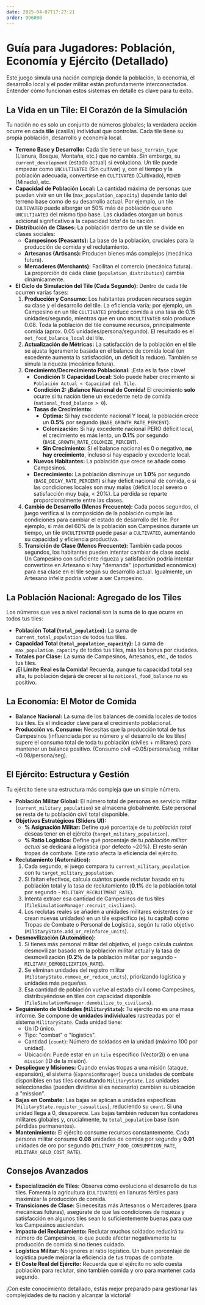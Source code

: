 ```yaml
---
date: 2025-04-07T17:27:21
order: 996000
---
```

# Guía para Jugadores: Población, Economía y Ejército (Detallado)

Este juego simula una nación compleja donde la población, la economía, el desarrollo local y el poder militar están profundamente interconectados. Entender cómo funcionan estos sistemas en detalle es clave para tu éxito.

## La Vida en un Tile: El Corazón de la Simulación

Tu nación no es solo un conjunto de números globales; la verdadera acción ocurre en cada **tile** (casilla) individual que controlas. Cada tile tiene su propia población, desarrollo y economía local.

*   **Terreno Base y Desarrollo:** Cada tile tiene un `base_terrain_type` (Llanura, Bosque, Montaña, etc.) que no cambia. Sin embargo, su `current_development` (estado actual) sí evoluciona. Un tile puede empezar como `UNCULTIVATED` (Sin cultivar) y, con el tiempo y la población adecuada, convertirse en `CULTIVATED` (Cultivado), `MINED` (Minado), etc.
*   **Capacidad de Población Local:** La cantidad máxima de personas que pueden vivir en un tile (`max_population_capacity`) depende tanto del terreno base como de su desarrollo actual. Por ejemplo, un tile `CULTIVATED` puede albergar un 50% más de población que uno `UNCULTIVATED` del mismo tipo base. Las ciudades otorgan un bonus adicional significativo a la capacidad *total* de tu nación.
*   **Distribución de Clases:** La población dentro de un tile se divide en clases sociales:
    *   **Campesinos (Peasants):** La base de la población, cruciales para la producción de comida y el reclutamiento.
    *   **Artesanos (Artisans):** Producen bienes más complejos (mecánica futura).
    *   **Mercaderes (Merchants):** Facilitan el comercio (mecánica futura).
    La proporción de cada clase (`population_distribution`) cambia dinámicamente.
*   **El Ciclo de Simulación del Tile (Cada Segundo):** Dentro de cada tile ocurren varias fases:
    1.  **Producción y Consumo:** Los habitantes producen recursos según su clase y el desarrollo del tile. La eficiencia varía; por ejemplo, un Campesino en un tile `CULTIVATED` produce comida a una tasa de 0.15 unidades/segundo, mientras que en uno `UNCULTIVATED` solo produce 0.08. Toda la población del tile consume recursos, principalmente comida (aprox. 0.05 unidades/persona/segundo). El resultado es el `net_food_balance_local` del tile.
    2.  **Actualización de Métricas:** La satisfacción de la población en el tile se ajusta ligeramente basada en el balance de comida local (un excedente aumenta la satisfacción, un déficit la reduce). También se simula la riqueza (mecánica futura).
    3.  **Crecimiento/Decrecimiento Poblacional:** ¡Esta es la fase clave!
        *   **Condición 1: Capacidad Local:** Solo puede haber crecimiento si `Población Actual < Capacidad del Tile`.
        *   **Condición 2: ¡Balance Nacional de Comida!** El crecimiento **solo** ocurre si tu nación tiene un excedente neto de comida (`national_food_balance > 0`).
        *   **Tasas de Crecimiento:**
            *   **Óptima:** Si hay excedente nacional Y local, la población crece un **0.5%** por segundo (`BASE_GROWTH_RATE_PERCENT`).
            *   **Colonización:** Si hay excedente nacional PERO déficit local, el crecimiento es más lento, un **0.1%** por segundo (`BASE_GROWTH_RATE_COLONIZE_PERCENT`).
            *   **Sin Crecimiento:** Si el balance nacional es 0 o negativo, **no hay crecimiento**, incluso si hay espacio y excedente local.
        *   **Nuevos Habitantes:** La población que crece se añade como Campesinos.
        *   **Decrecimiento:** La población disminuye un **1.0%** por segundo (`BASE_DECAY_RATE_PERCENT`) si hay déficit nacional de comida, o si las condiciones locales son muy malas (déficit local severo o satisfacción muy baja, < 20%). La pérdida se reparte proporcionalmente entre las clases.
    4.  **Cambio de Desarrollo (Menos Frecuente):** Cada pocos segundos, el juego verifica si la composición de la población cumple las condiciones para cambiar el estado de desarrollo del tile. Por ejemplo, si más del 60% de la población son Campesinos durante un tiempo, un tile `UNCULTIVATED` puede pasar a `CULTIVATED`, aumentando su capacidad y eficiencia productiva.
    5.  **Transición de Clase (Menos Frecuente):** También cada pocos segundos, los habitantes pueden intentar cambiar de clase social. Un Campesino con suficiente riqueza y satisfacción podría intentar convertirse en Artesano si hay "demanda" (oportunidad económica) para esa clase en el tile según su desarrollo actual. Igualmente, un Artesano infeliz podría volver a ser Campesino.

## La Población Nacional: Agregado de los Tiles

Los números que ves a nivel nacional son la suma de lo que ocurre en todos tus tiles:

*   **Población Total (`total_population`):** La suma de `current_total_population` de todos tus tiles.
*   **Capacidad Total (`total_population_capacity`):** La suma de `max_population_capacity` de todos tus tiles, más los bonus por ciudades.
*   **Totales por Clase:** La suma de Campesinos, Artesanos, etc., de todos tus tiles.
*   **¡El Límite Real es la Comida!** Recuerda, aunque tu capacidad total sea alta, tu población dejará de crecer si tu `national_food_balance` no es positivo.

## La Economía: El Motor de Comida

*   **Balance Nacional:** La suma de los balances de comida locales de todos tus tiles. Es el indicador clave para el crecimiento poblacional.
*   **Producción vs. Consumo:** Necesitas que la producción total de tus Campesinos (influenciada por su número y el desarrollo de los tiles) supere el consumo total de toda tu población (civiles + militares) para mantener un balance positivo. (Consumo civil ~0.05/persona/seg, militar ~0.08/persona/seg).

## El Ejército: Estructura y Gestión

Tu ejército tiene una estructura más compleja que un simple número.

*   **Población Militar Global:** El número total de personas en servicio militar (`current_military_population`) se almacena globalmente. Este personal se resta de tu población civil total disponible.
*   **Objetivos Estratégicos (Sliders UI):**
    *   **% Asignación Militar:** Define qué porcentaje de tu *población total* deseas tener en el ejército (`target_military_population`).
    *   **% Ratio Logístico:** Define qué porcentaje de tu *población militar actual* se dedicará a logística (por defecto ~20%). El resto serán tropas de combate. Este ratio afecta la eficiencia del ejército.
*   **Reclutamiento (Automático):**
    1.  Cada segundo, el juego compara tu `current_military_population` con tu `target_military_population`.
    2.  Si faltan efectivos, calcula cuántos puede reclutar basado en tu población total y la tasa de reclutamiento (**0.1%** de la población total por segundo - `MILITARY_RECRUITMENT_RATE`).
    3.  Intenta extraer esa cantidad de Campesinos de tus tiles (`TileSimulationManager.recruit_civilians`).
    4.  Los reclutas reales se añaden a unidades militares existentes (o se crean nuevas unidades) en un tile específico (ej. tu capital) como Tropas de Combate o Personal de Logística, según tu ratio objetivo (`MilitaryState.add_or_reinforce_units`).
*   **Desmovilización (Automático):**
    1.  Si tienes más personal militar del objetivo, el juego calcula cuántos desmovilizar basado en la población militar actual y la tasa de desmovilización (**0.2%** de la población militar por segundo - `MILITARY_DEMOBILIZATION_RATE`).
    2.  Se eliminan unidades del registro militar (`MilitaryState.remove_or_reduce_units`), priorizando logística y unidades más pequeñas.
    3.  Esa cantidad de población vuelve al estado civil como Campesinos, distribuyéndose en tiles con capacidad disponible (`TileSimulationManager.demobilize_to_civilians`).
*   **Seguimiento de Unidades (`MilitaryState`):** Tu ejército no es una masa informe. Se compone de **unidades individuales** rastreadas por el sistema `MilitaryState`. Cada unidad tiene:
    *   Un ID único.
    *   Tipo: "combat" o "logistics".
    *   Cantidad (`count`): Número de soldados en la unidad (máximo 100 por unidad).
    *   Ubicación: Puede estar en un `tile` específico (Vector2i) o en una `mission` (ID de la misión).
*   **Despliegue y Misiones:** Cuando envías tropas a una misión (ataque, expansión), el sistema (`ExpansionManager`) busca unidades de combate disponibles en tus tiles consultando `MilitaryState`. Las unidades seleccionadas (pueden dividirse si es necesario) cambian su ubicación a "mission".
*   **Bajas en Combate:** Las bajas se aplican a unidades específicas (`MilitaryState.register_casualties`), reduciendo su `count`. Si una unidad llega a 0, desaparece. Las bajas también reducen tus contadores militares globales y, crucialmente, tu `total_population` base (son pérdidas permanentes).
*   **Mantenimiento:** El ejército consume recursos constantemente. Cada persona militar consume **0.08** unidades de comida por segundo y **0.01** unidades de oro por segundo (`MILITARY_FOOD_CONSUMPTION_RATE`, `MILITARY_GOLD_COST_RATE`).

## Consejos Avanzados

*   **Especialización de Tiles:** Observa cómo evoluciona el desarrollo de tus tiles. Fomenta la agricultura (`CULTIVATED`) en llanuras fértiles para maximizar la producción de comida.
*   **Transiciones de Clase:** Si necesitas más Artesanos o Mercaderes (para mecánicas futuras), asegúrate de que las condiciones de riqueza y satisfacción en algunos tiles sean lo suficientemente buenas para que los Campesinos asciendan.
*   **Impacto del Reclutamiento:** Reclutar muchos soldados reducirá tu número de Campesinos, lo que puede afectar negativamente tu producción de comida si no tienes cuidado.
*   **Logística Militar:** No ignores el ratio logístico. Un buen porcentaje de logística puede mejorar la eficiencia de tus tropas de combate.
*   **El Coste Real del Ejército:** Recuerda que el ejército no solo cuesta población para reclutar, sino también comida y oro para mantener cada segundo.

¡Con este conocimiento detallado, estás mejor preparado para gestionar las complejidades de tu nación y alcanzar la victoria!